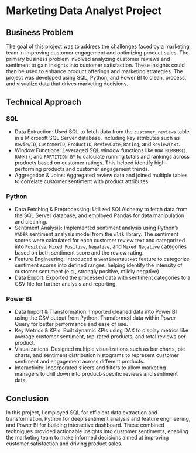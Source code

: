# Marketing Data Analyst Project

## Business Problem
The goal of this project was to address the challenges faced by a marketing team in improving customer engagement and optimizing product sales. The primary business problem involved analyzing customer reviews and sentiment to gain insights into customer satisfaction. These insights could then be used to enhance product offerings and marketing strategies. The project was developed using SQL, Python, and Power BI to clean, process, and visualize data that drives marketing decisions.

## Technical Approach

### SQL
* Data Extraction: Used SQL to fetch data from the `customer_reviews` table in a Microsoft SQL Server database, including key attributes such as `ReviewID`, `CustomerID`, `ProductID`, `ReviewDate`, `Rating`, and `ReviewText`.
* Window Functions: Leveraged SQL window functions like `ROW_NUMBER()`, `RANK()`, and `PARTITION BY` to calculate running totals and rankings across products based on customer ratings. This helped identify high-performing products and customer engagement trends.
* Aggregation & Joins: Aggregated review data and joined multiple tables to correlate customer sentiment with product attributes.

### Python
* Data Fetching & Preprocessing: Utilized SQLAlchemy to fetch data from the SQL Server database, and employed Pandas for data manipulation and cleaning.
* Sentiment Analysis: Implemented sentiment analysis using Python’s `VADER` sentiment analysis model from the `nltk` library. The sentiment scores were calculated for each customer review text and categorized into `Positive`, `Mixed Positive`, `Negative`, and `Mixed Negative` categories based on both sentiment score and the review rating.
* Feature Engineering: Introduced a `SentimentBucket` feature to categorize sentiment scores into defined ranges, helping identify the intensity of customer sentiment (e.g., strongly positive, mildly negative).
* Data Export: Exported the processed data with sentiment categories to a CSV file for further analysis and reporting.

### Power BI
* Data Import & Transformation: Imported cleaned data into Power BI using the CSV output from Python. Transformed data within Power Query for better performance and ease of use.
* Key Metrics & KPIs: Built dynamic KPIs using DAX to display metrics like average customer sentiment, top-rated products, and total reviews per product.
* Visualizations: Designed multiple visualizations such as bar charts, pie charts, and sentiment distribution histograms to represent customer sentiment and engagement across different products.
* Interactivity: Incorporated slicers and filters to allow marketing managers to drill down into product-specific reviews and sentiment data.

## Conclusion
In this project, I employed SQL for efficient data extraction and transformation, Python for deep sentiment analysis and feature engineering, and Power BI for building interactive dashboard. These combined techniques provided actionable insights into customer sentiments, enabling the marketing team to make informed decisions aimed at improving customer satisfaction and driving product sales.
